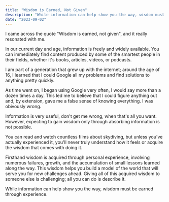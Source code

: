 ```yaml
---
title: "Wisdom is Earned, Not Given"
description: "While information can help show you the way, wisdom must be earned through experience."
date: "2023-09-02"
---
```


I came across the quote "Wisdom is earned, not given", and it really resonated with me.

In our current day and age, information is freely and widely available. You can immediately find content produced by some of the smartest people in their fields, whether it's books, articles, videos, or podcasts.

I am part of a generation that grew up with the internet; around the age of 16, I learned that I could Google all my problems and find solutions to anything pretty quickly.

As time went on, I began using Google very often, I would say more than a dozen times a day. This led me to believe that I could figure anything out and, by extension, gave me a false sense of knowing everything. I was obivously wrong.

Information is very useful, don't get me wrong, when that's all you want. However, expecting to gain wisdom only through absorbing information is not possible.

You can read and watch countless films about skydiving, but unless you've actually experienced it, you'll never truly understand how it feels or acquire the wisdom that comes with doing it.

Firsthand wisdom is acquired through personal experience, involving numerous failures, growth, and the accumulation of small lessons learned along the way. This wisdom helps you build a model of the world that will serve you for new challenges ahead. Giving all of this acquired wisdom to someone else is challenging; all you can do is describe it.

While information can help show you the way, wisdom must be earned through experience.

